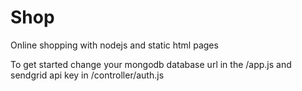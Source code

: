 # Shop
Online shopping with nodejs and static html pages


To get started change your mongodb database url in the /app.js and sendgrid api key in /controller/auth.js
